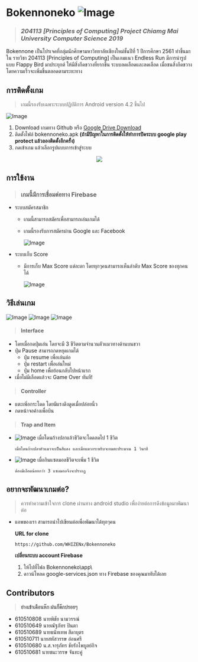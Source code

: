 # Bokennoneko ![Image](https://www.img.in.th/images/c3bb96845b9a7b47aff67323a6f9857d.png)
> ### *204113 [Principles of Computing] Project Chiamg Mai University Computer Science 2019*

Bokennone เป็นโปรเจคที่กลุ่มนักศึกษามหาวิทยาลัยเชียงใหม่ชั้นปีที่ 1 ปีการศึกษา 2561 ทำขึ้นมาใน รายวิชา 204113 [Principles of Computing] เป็นเกมแนว Endless Run มีการนำรูปแบบ Flappy Bird มาประยุกต์ ให้มีสิ่งกีดขวางที่ยากขึ้น ระบบลดเลือดและลดเลือด เมื่อชนสิ่งกีดขวาง โดยความเร็วจะเพิ่มขึ้นตลอดตามระยะทาง

## การติดตั้งเกม
> เกมนี้รองรับเฉพาะระบบปฏิบัติการ Android version 4.2 ขึ้นไป

![Image](https://www.img.in.th/images/68e55616020959e39fbf11e8c172bf43.jpg)
1. Download เกมทาง Github
หรือ [Google Drive Download](https://drive.google.com/file/d/19SXdU0oJ_uxbHGH8FvM1848MD1_8pYvz/view?usp=sharing)
2. ติดตั้งไฟล์ bokennoneko.apk **(ถ้ามีปัญหาในการติดตั้งให้ทำการปิดระบบ google play protect แล้วลองติดตั้งอีกครั้ง)**
3. กดเข้าเกม แล้วเลือกรูปแบบการเข้าสู่ระบบ

<p align="center">
  <img src="https://www.img.in.th/images/c5370cf6e87a91f65ff94c8fd288d9f6.png"/>
</p>

## การใช้งาน
> ### **เกมนี้มีการเชื่อมต่อทาง Firebase**

- ระบบสมัครสมาชิก
  - เกมนี้สามารถสมัครเพื่อสามารถเล่นเกมได้
  - เกมนี้รองรับการสมัครผ่าน Google และ Facebook

    ![Image](https://www.img.in.th/images/18c4bd6d27d11bd44ab2f46e7739374f.png)

- ระบบเก็บ Score
  - มีการเก็บ Max Score แต่ละตา โดยทุกๆคนสามารถเห็นลำดับ Max Score ของทุกคนได้
    
    ![Image](https://www.img.in.th/images/ebbed55d7c8d7d84ab8f91eda2601d3f.png)
    
## วิธีเล่นเกม
![Image](https://www.img.in.th/images/c8b0941f6fb83cdb2da6f5cf1a035389.png) ![Image](https://www.img.in.th/images/66eda07914b66d9636ca88548c57f9e7.png) ![Image](https://www.img.in.th/images/b5a1a20c7f8e2ba0cfbfabde1c446bb2.png)
> #### Interface
- โดยเมื่อกดปุ่มเล่น โดยจะมี 3 ชีวิตตามจำนวนตัวแมวทางด้านบนขวา
- ปุ่ม Pause สามารถกดหยุดเกมได้
  - ปุ่ม resume เพื่อเล่นต่อ
  - ปุ่ม restart เพื่อเล่นใหม่
  - ปุ่ม home เพื่อย้อนกลับไปหน้าแรก
- เมื่อไม่มีเลือดแล้วจะ Game Over ทันที!

> #### Controller
 - แตะเพิ่อกระโดด โดยมีแรงดึงดูดเมื่อปล่อยนิ้ว
 - กดหน้าจอค้างเพื่อบิน
 
> #### Trap and Item
- ![Image](https://www.img.in.th/images/5faf55eca4bbbcfebe3a1d085395b4e7.png) เมื่อโดนก้างปลาแล้วชีวิตจะโดดลดไป 1 ชีวิต
  ```
  เมื่อโดนก้างปลาตัวแมวจะเป็นสีแดง และเมื่อแมวกระพริบจะอมตะประมาณ 1 วินาที
  ```
- ![Image](https://www.img.in.th/images/07e09bd2e496bd84e51fcac00bae512f.png) เมื่อกินแซลมอลชีวิตจะเพิ่ม 1 ชีวิต
  ```
  ต้องมีเลือดน้อยกว่า 3 แซลมอลจึงจะปรากฏ
  ```
  
## อยากจะพัฒนาเกมต่อ?
> ควรทำความเข้าใจการ clone ผ่านทาง android studio เพื่อง่ายต่อการดึงข้อมูลมาพัฒนาต่อ
- แอพของเรา สามารถนำไปเขียนต่อเพื่อพัฒนาได้ทุกๆคน
 
  **URL for clone**
  ```
  https://github.com/WHIZENx/Bokennoneko
  ```
  **เปลี่ยนระบบ account Firebase**
  1. ให้ไปที่ไฟล Bokennoneko\app\
  2. ดาวน์โหลด google-services.json ทาง Firebase ของคุณมาทับได้เลย

## Contributors
> **ย่างเข้าเดือนห๊ก ฝนก็ต๊กปรอยๆ**
* 610510808	นายพิชัย	นามวรรณ์
* 610510649	นายณัฐภัทร	ปินตา
* 610510689	นายธนัทเทพ	สีดาบุตร
* 610510711	นายสหัสวรรษ	อ่อนศรี
* 610510680	น.ส.จารุภัทร	ชัยรักไพบูลย์กิจ
* 610510681	นายชนะวรรษ	จันทะคู่

